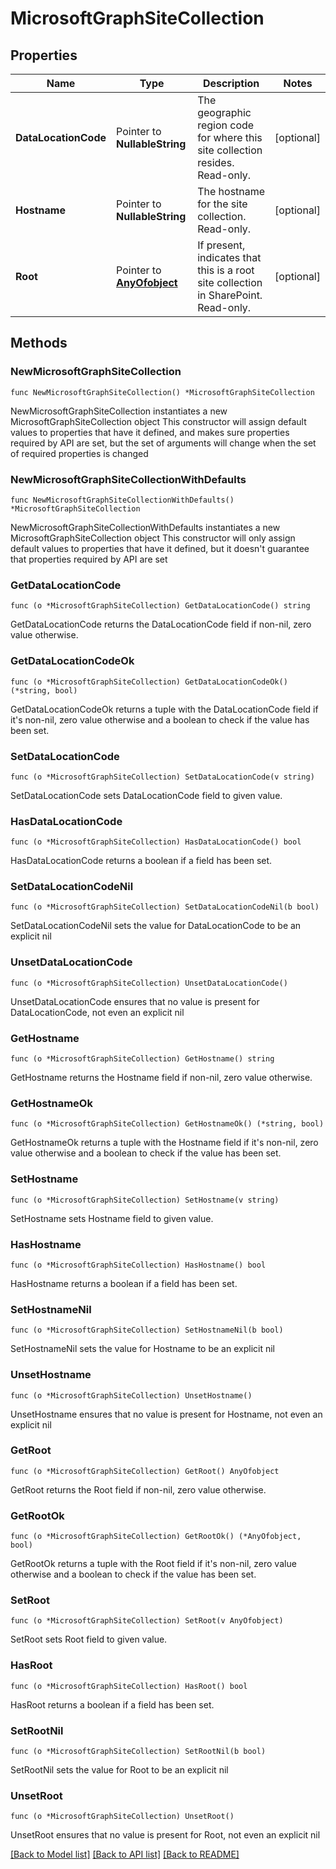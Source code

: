 # MicrosoftGraphSiteCollection

## Properties

Name | Type | Description | Notes
------------ | ------------- | ------------- | -------------
**DataLocationCode** | Pointer to **NullableString** | The geographic region code for where this site collection resides. Read-only. | [optional] 
**Hostname** | Pointer to **NullableString** | The hostname for the site collection. Read-only. | [optional] 
**Root** | Pointer to [**AnyOfobject**](anyOf&lt;object&gt;.md) | If present, indicates that this is a root site collection in SharePoint. Read-only. | [optional] 

## Methods

### NewMicrosoftGraphSiteCollection

`func NewMicrosoftGraphSiteCollection() *MicrosoftGraphSiteCollection`

NewMicrosoftGraphSiteCollection instantiates a new MicrosoftGraphSiteCollection object
This constructor will assign default values to properties that have it defined,
and makes sure properties required by API are set, but the set of arguments
will change when the set of required properties is changed

### NewMicrosoftGraphSiteCollectionWithDefaults

`func NewMicrosoftGraphSiteCollectionWithDefaults() *MicrosoftGraphSiteCollection`

NewMicrosoftGraphSiteCollectionWithDefaults instantiates a new MicrosoftGraphSiteCollection object
This constructor will only assign default values to properties that have it defined,
but it doesn't guarantee that properties required by API are set

### GetDataLocationCode

`func (o *MicrosoftGraphSiteCollection) GetDataLocationCode() string`

GetDataLocationCode returns the DataLocationCode field if non-nil, zero value otherwise.

### GetDataLocationCodeOk

`func (o *MicrosoftGraphSiteCollection) GetDataLocationCodeOk() (*string, bool)`

GetDataLocationCodeOk returns a tuple with the DataLocationCode field if it's non-nil, zero value otherwise
and a boolean to check if the value has been set.

### SetDataLocationCode

`func (o *MicrosoftGraphSiteCollection) SetDataLocationCode(v string)`

SetDataLocationCode sets DataLocationCode field to given value.

### HasDataLocationCode

`func (o *MicrosoftGraphSiteCollection) HasDataLocationCode() bool`

HasDataLocationCode returns a boolean if a field has been set.

### SetDataLocationCodeNil

`func (o *MicrosoftGraphSiteCollection) SetDataLocationCodeNil(b bool)`

 SetDataLocationCodeNil sets the value for DataLocationCode to be an explicit nil

### UnsetDataLocationCode
`func (o *MicrosoftGraphSiteCollection) UnsetDataLocationCode()`

UnsetDataLocationCode ensures that no value is present for DataLocationCode, not even an explicit nil
### GetHostname

`func (o *MicrosoftGraphSiteCollection) GetHostname() string`

GetHostname returns the Hostname field if non-nil, zero value otherwise.

### GetHostnameOk

`func (o *MicrosoftGraphSiteCollection) GetHostnameOk() (*string, bool)`

GetHostnameOk returns a tuple with the Hostname field if it's non-nil, zero value otherwise
and a boolean to check if the value has been set.

### SetHostname

`func (o *MicrosoftGraphSiteCollection) SetHostname(v string)`

SetHostname sets Hostname field to given value.

### HasHostname

`func (o *MicrosoftGraphSiteCollection) HasHostname() bool`

HasHostname returns a boolean if a field has been set.

### SetHostnameNil

`func (o *MicrosoftGraphSiteCollection) SetHostnameNil(b bool)`

 SetHostnameNil sets the value for Hostname to be an explicit nil

### UnsetHostname
`func (o *MicrosoftGraphSiteCollection) UnsetHostname()`

UnsetHostname ensures that no value is present for Hostname, not even an explicit nil
### GetRoot

`func (o *MicrosoftGraphSiteCollection) GetRoot() AnyOfobject`

GetRoot returns the Root field if non-nil, zero value otherwise.

### GetRootOk

`func (o *MicrosoftGraphSiteCollection) GetRootOk() (*AnyOfobject, bool)`

GetRootOk returns a tuple with the Root field if it's non-nil, zero value otherwise
and a boolean to check if the value has been set.

### SetRoot

`func (o *MicrosoftGraphSiteCollection) SetRoot(v AnyOfobject)`

SetRoot sets Root field to given value.

### HasRoot

`func (o *MicrosoftGraphSiteCollection) HasRoot() bool`

HasRoot returns a boolean if a field has been set.

### SetRootNil

`func (o *MicrosoftGraphSiteCollection) SetRootNil(b bool)`

 SetRootNil sets the value for Root to be an explicit nil

### UnsetRoot
`func (o *MicrosoftGraphSiteCollection) UnsetRoot()`

UnsetRoot ensures that no value is present for Root, not even an explicit nil

[[Back to Model list]](../README.md#documentation-for-models) [[Back to API list]](../README.md#documentation-for-api-endpoints) [[Back to README]](../README.md)


